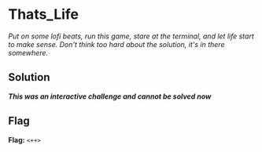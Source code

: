 # Thats_Life
*Put on some lofi beats, run this game, stare at the terminal, and let life start to make sense. Don't think too hard about the solution, it's in there somewhere.*

## Solution
***This was an interactive challenge and cannot be solved now***


## Flag
**Flag:** `<++>`
